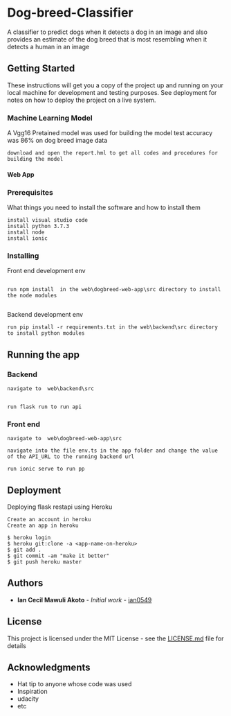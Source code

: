# Dog-breed-Classifier
A classifier to predict dogs when it detects a dog in an image and also  provides an estimate of the dog breed that is most resembling  when it detects a human in an image


## Getting Started

These instructions will get you a copy of the project up and running on your local machine for development and testing purposes. See deployment for notes on how to deploy the project on a live system.


### Machine Learning Model

A Vgg16  Pretained model was used for building the model
test accuracy was 86% on dog breed image data
```
download and open the report.hml to get all codes and procedures for building the model

```



#### Web App

### Prerequisites

What things you need to install the software and how to install them

```
install visual studio code
install python 3.7.3
install node
install ionic

```

### Installing


Front end development env

```

run npm install  in the web\dogbreed-web-app\src directory to install the node modules


```

Backend development env

```
run pip install -r requirements.txt in the web\backend\src directory to install python modules

```


## Running the app



### Backend


```
navigate to  web\backend\src


run flask run to run api
```

### Front end


```
navigate to  web\dogbreed-web-app\src

navigate into the file env.ts in the app folder and change the value of the API_URL to the running backend url

run ionic serve to run pp
```

## Deployment
Deploying  flask restapi using Heroku

```
Create an account in heroku
Create an app in heroku

$ heroku login
$ heroku git:clone -a <app-name-on-heroku>
$ git add .
$ git commit -am "make it better"
$ git push heroku master
```




## Authors

* **Ian Cecil Mawuli Akoto** - *Initial work* - [ian0549](https://github.com/ian0549)


## License

This project is licensed under the MIT License - see the [LICENSE.md](LICENSE.md) file for details

## Acknowledgments

* Hat tip to anyone whose code was used
* Inspiration
* udacity
* etc

